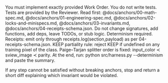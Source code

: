 You must implement exactly provided Work Order. You do not write tests. Tests are provided by the Reviewer.
Read first: @docs/anchors/00-math-spec.md, @docs/anchors/01-engineering-spec.md, @docs/anchors/02-locks-and-minispecs.md, @docs/anchors/03-invariants.md, @docs/anchors/04-receipts-schema.json.
Do not change signatures, add functions, add deps, leave TODOs, or stub logic.
Determinism required.
Receipts: emit only through receipts.log(section,payload) as per 04-receipts-schema.json.
KEEP partiality rule: reject KEEP if undefined on any training pixel of the class.
Paige–Tarjan splitter order is fixed: input_color ≺ sview_image ≺ parity.
At the end, run:
python src/harness.py --determinism and paste the summary.

If any step cannot be satisfied without breaking anchors, stop and return a short diff explaining which invariant would be violated. 
